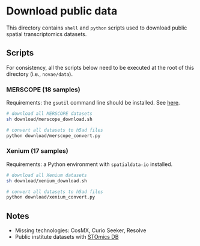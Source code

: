 # Download public data

This directory contains `shell` and `python` scripts used to download public spatial transcriptomics datasets.

## Scripts

For consistency, all the scripts below need to be executed at the root of this directory (i.e., `novae/data`).

### MERSCOPE (18 samples)

Requirements: the `gsutil` command line should be installed. See [here](https://cloud.google.com/storage/docs/gsutil_install).

```sh
# download all MERSCOPE datasets
sh download/merscope_download.sh

# convert all datasets to h5ad files
python download/merscope_convert.py
```

### Xenium (17 samples)

Requirements: a Python environment with `spatialdata-io` installed.

```sh
# download all Xenium datasets
sh download/xenium_download.sh

# convert all datasets to h5ad files
python download/xenium_convert.py
```

## Notes
- Missing technologies: CosMX, Curio Seeker, Resolve
- Public institute datasets with [STOmics DB](https://db.cngb.org/stomics/)
